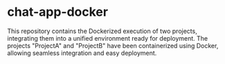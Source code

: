 # chat-app-docker
This repository contains the Dockerized execution of two projects, integrating them into a unified environment ready for deployment. The projects "ProjectA" and "ProjectB" have been containerized using Docker, allowing seamless integration and easy deployment.

